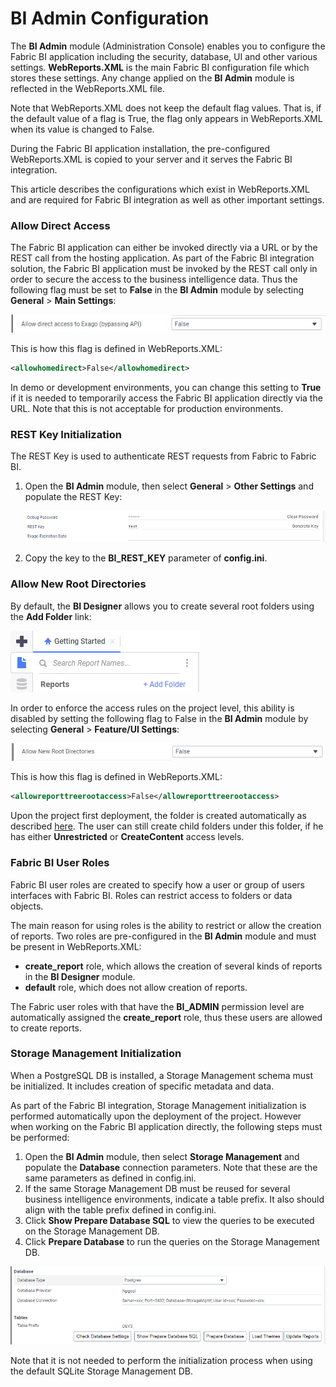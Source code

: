 # BI Admin Configuration

The **BI Admin** module (Administration Console) enables you to configure the Fabric BI application including the security, database, UI and other various settings. **WebReports.XML** is the main Fabric BI configuration file which stores these settings. Any change applied on the **BI Admin** module is reflected in the WebReports.XML file.

Note that WebReports.XML does not keep the default flag values. That is, if the default value of a flag is True, the flag only appears in WebReports.XML when its value is changed to False. 

During the Fabric BI application installation, the pre-configured WebReports.XML is copied to your server and it serves the Fabric BI integration. 

This article describes the configurations which exist in WebReports.XML and are required for Fabric BI integration as well as other important settings.

### Allow Direct Access

The Fabric BI application can either be invoked directly via a URL or by the REST call from the hosting application. As part of the Fabric BI integration solution, the Fabric BI application must be invoked by the REST call only in order to secure the access to the business intelligence data. Thus the following flag must be set to **False** in the **BI Admin** module by selecting **General** > **Main Settings**:

![image](images/99_allow_dir_access.PNG)

This is how this flag is defined in WebReports.XML:

~~~xml
<allowhomedirect>False</allowhomedirect>
~~~

In demo or development environments, you can change this setting to **True** if it is needed to temporarily access the Fabric BI application directly via the URL. Note that this is not acceptable for production environments. 

### REST Key Initialization

The REST Key is used to authenticate REST requests from Fabric to Fabric BI. 

1. Open the **BI Admin** module, then select  **General** > **Other Settings** and populate the REST Key:

   ![key](images/bi_rest_key.PNG)

2. Copy the key to the **BI_REST_KEY** parameter of **config.ini**.

### Allow New Root Directories

By default, the **BI Designer** allows you to create several root folders using the **Add Folder** link:

![image](images/99_add_folder.PNG)

In order to enforce the access rules on the project level, this ability is disabled by setting the following flag to False in the **BI Admin** module by selecting **General** > **Feature/UI Settings**:

![image](images/99_allow_new_root.PNG)

This is how this flag is defined in WebReports.XML:

~~~xml
<allowreporttreerootaccess>False</allowreporttreerootaccess>
~~~

Upon the project first deployment, the <project name> folder is created automatically as described [here](01_Installation.md#Project-Initialization-in-BI). The user can still create child folders under this folder, if he has either **Unrestricted** or **CreateContent** access levels.

### Fabric BI User Roles 

Fabric BI user roles are created to specify how a user or group of users interfaces with Fabric BI. Roles can restrict access to folders or data objects.

The main reason for using roles is the ability to restrict or allow the creation of reports. Two roles are pre-configured in the **BI Admin** module and must be present in WebReports.XML:

* **create_report** role, which allows the creation of several kinds of reports in the **BI Designer** module.
* **default** role, which does not allow creation of reports.

The Fabric user roles with that have the **BI_ADMIN** permission level are automatically assigned the **create_report** role, thus these users are allowed to create reports.

### Storage Management Initialization

When a PostgreSQL DB is installed, a Storage Management schema must be initialized. It includes creation of specific metadata and data. 

As part of the Fabric BI integration, Storage Management initialization is performed automatically upon the deployment of the project. However when working on the Fabric BI application directly, the following steps must be performed:

1. Open the **BI Admin** module, then select **Storage Management** and populate the **Database** connection parameters. Note that these are the same parameters as defined in config.ini.
2. If the same Storage Management DB must be reused for several business intelligence environments, indicate a table prefix. It also should align with the table prefix defined in config.ini.
3. Click **Show Prepare Database SQL** to view the queries to be executed on the Storage Management DB.
4. Click **Prepare Database** to run the queries on the Storage Management DB.

![sm](images/bi_sm_details.PNG)

Note that it is not needed to perform the initialization process when using the default SQLite Storage Management DB.
